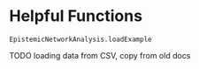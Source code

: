 # Helpful Functions

```@docs
EpistemicNetworkAnalysis.loadExample
```

TODO loading data from CSV, copy from old docs